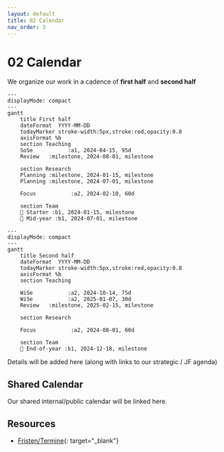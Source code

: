 ```yaml
---
layout: default
title: 02 Calendar
nav_order: 3
---
```


# 02 Calendar

We organize our work in a cadence of **first half** and **second half**

```mermaid
---
displayMode: compact
---
gantt
    title First half
    dateFormat  YYYY-MM-DD
    todayMarker stroke-width:5px,stroke:red,opacity:0.8
    axisFormat %b
    section Teaching
    SoSe           :a1, 2024-04-15, 95d
    Review   :milestone, 2024-08-01, milestone

    section Research
    Planning :milestone, 2024-01-15, milestone
    Planning :milestone, 2024-07-01, milestone

    Focus           :a2, 2024-02-10, 60d

    section Team
    🚀 Starter :b1, 2024-01-15, milestone
    🎯 Mid-year :b1, 2024-07-01, milestone
```

```mermaid
---
displayMode: compact
---
gantt
    title Second half
    dateFormat  YYYY-MM-DD
    todayMarker stroke-width:5px,stroke:red,opacity:0.8
    axisFormat %b
    section Teaching

    WiSe           :a2, 2024-10-14, 75d
    WiSe           :a2, 2025-01-07, 30d
    Review   :milestone, 2025-02-15, milestone

    section Research

    Focus           :a2, 2024-08-01, 60d

    section Team
    🎉 End-of-year :b1, 2024-12-18, milestone
```

Details will be added here (along with links to our strategic / JF agenda)

## Shared Calendar

Our shared internal/public calendar will be linked here.

## Resources

- [Fristen/Termine](https://www.uni-bamberg.de/studium/im-studium/studienorganisation/vorlesungszeiten/){: target="_blank"}